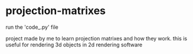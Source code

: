 # projection-matrixes

run the 'code_.py' file

project made by me to learn projection matrixes and how they work. this is useful for rendering 3d objects in 2d rendering software
